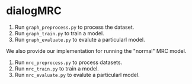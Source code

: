 # dialogMRC

1. Run `graph_preprocess.py` to process the dataset.
2. Run `graph_train.py` to train a model.
3. Run `graph_evaluate.py` to evalute a particularl model.

We also provide our implementation for running the "normal" MRC model.
1. Run `mrc_preprocess.py` to process datasets.
2. Run `mrc_train.py` to train a model.
3. Run `mrc_evaluate.py` to evalute a particularl model.
